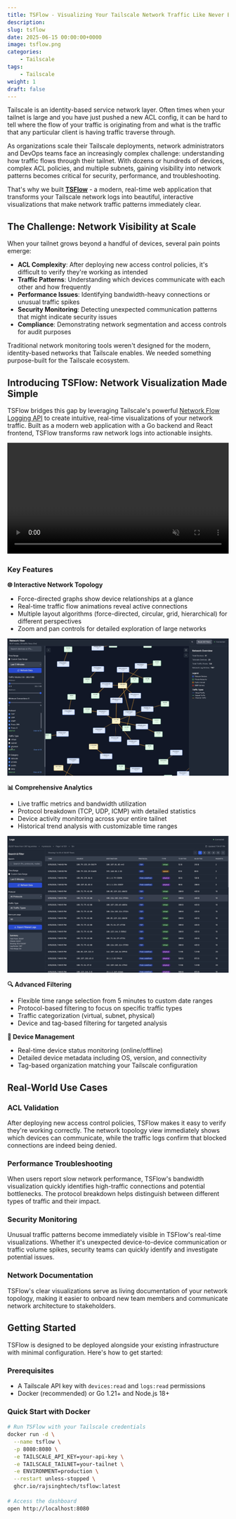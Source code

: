 ```yaml
---
title: TSFlow - Visualizing Your Tailscale Network Traffic Like Never Before
description: 
slug: tsflow
date: 2025-06-15 00:00:00+0000
image: tsflow.png
categories:
    - Tailscale
tags:
    - Tailscale
weight: 1
draft: false
---
```


Tailscale is an identity-based service network layer. Often times when your tailnet is large and you have just pushed a new ACL config, it can be hard to tell where the flow of your traffic is originating from and what is the traffic that any particular client is having traffic traverse through.

As organizations scale their Tailscale deployments, network administrators and DevOps teams face an increasingly complex challenge: understanding how traffic flows through their tailnet. With dozens or hundreds of devices, complex ACL policies, and multiple subnets, gaining visibility into network patterns becomes critical for security, performance, and troubleshooting.

That's why we built **[TSFlow](https://github.com/rajsinghtech/tsflow)** - a modern, real-time web application that transforms your Tailscale network logs into beautiful, interactive visualizations that make network traffic patterns immediately clear.

## The Challenge: Network Visibility at Scale

When your tailnet grows beyond a handful of devices, several pain points emerge:

- **ACL Complexity**: After deploying new access control policies, it's difficult to verify they're working as intended
- **Traffic Patterns**: Understanding which devices communicate with each other and how frequently
- **Performance Issues**: Identifying bandwidth-heavy connections or unusual traffic spikes
- **Security Monitoring**: Detecting unexpected communication patterns that might indicate security issues
- **Compliance**: Demonstrating network segmentation and access controls for audit purposes

Traditional network monitoring tools weren't designed for the modern, identity-based networks that Tailscale enables. We needed something purpose-built for the Tailscale ecosystem.

## Introducing TSFlow: Network Visualization Made Simple

TSFlow bridges this gap by leveraging Tailscale's powerful [Network Flow Logging API](https://tailscale.com/api#tag/logging/GET/tailnet/{tailnet}/logging/configuration) to create intuitive, real-time visualizations of your network traffic. Built as a modern web application with a Go backend and React frontend, TSFlow transforms raw network logs into actionable insights.

<video width="100%" controls autoplay muted loop>
    <source src="tsflow.mp4" type="video/mp4">
    Your browser does not support the video tag.
</video>

### Key Features

**🌐 Interactive Network Topology**
- Force-directed graphs show device relationships at a glance
- Real-time traffic flow animations reveal active connections
- Multiple layout algorithms (force-directed, circular, grid, hierarchical) for different perspectives
- Zoom and pan controls for detailed exploration of large networks

![Network View](networkview.png)

**📊 Comprehensive Analytics**
- Live traffic metrics and bandwidth utilization
- Protocol breakdown (TCP, UDP, ICMP) with detailed statistics
- Device activity monitoring across your entire tailnet
- Historical trend analysis with customizable time ranges

![Logs View](logsview.png)

**🔍 Advanced Filtering**
- Flexible time range selection from 5 minutes to custom date ranges
- Protocol-based filtering to focus on specific traffic types
- Traffic categorization (virtual, subnet, physical)
- Device and tag-based filtering for targeted analysis

**🎯 Device Management**
- Real-time device status monitoring (online/offline)
- Detailed device metadata including OS, version, and connectivity
- Tag-based organization matching your Tailscale configuration


## Real-World Use Cases

### ACL Validation
After deploying new access control policies, TSFlow makes it easy to verify they're working correctly. The network topology view immediately shows which devices can communicate, while the traffic logs confirm that blocked connections are indeed being denied.

### Performance Troubleshooting
When users report slow network performance, TSFlow's bandwidth visualization quickly identifies high-traffic connections and potential bottlenecks. The protocol breakdown helps distinguish between different types of traffic and their impact.

### Security Monitoring
Unusual traffic patterns become immediately visible in TSFlow's real-time visualizations. Whether it's unexpected device-to-device communication or traffic volume spikes, security teams can quickly identify and investigate potential issues.

### Network Documentation
TSFlow's clear visualizations serve as living documentation of your network topology, making it easier to onboard new team members and communicate network architecture to stakeholders.

## Getting Started

TSFlow is designed to be deployed alongside your existing infrastructure with minimal configuration. Here's how to get started:

### Prerequisites
- A Tailscale API key with `devices:read` and `logs:read` permissions
- Docker (recommended) or Go 1.21+ and Node.js 18+

### Quick Start with Docker

```bash
# Run TSFlow with your Tailscale credentials
docker run -d \
  --name tsflow \
  -p 8080:8080 \
  -e TAILSCALE_API_KEY=your-api-key \
  -e TAILSCALE_TAILNET=your-tailnet \
  -e ENVIRONMENT=production \
  --restart unless-stopped \
  ghcr.io/rajsinghtech/tsflow:latest

# Access the dashboard
open http://localhost:8080
```